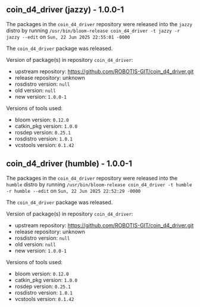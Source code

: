 ## coin_d4_driver (jazzy) - 1.0.0-1

The packages in the `coin_d4_driver` repository were released into the `jazzy` distro by running `/usr/bin/bloom-release coin_d4_driver -t jazzy -r jazzy --edit` on `Sun, 22 Jun 2025 22:55:01 -0000`

The `coin_d4_driver` package was released.

Version of package(s) in repository `coin_d4_driver`:

- upstream repository: https://github.com/ROBOTIS-GIT/coin_d4_driver.git
- release repository: unknown
- rosdistro version: `null`
- old version: `null`
- new version: `1.0.0-1`

Versions of tools used:

- bloom version: `0.12.0`
- catkin_pkg version: `1.0.0`
- rosdep version: `0.25.1`
- rosdistro version: `1.0.1`
- vcstools version: `0.1.42`


## coin_d4_driver (humble) - 1.0.0-1

The packages in the `coin_d4_driver` repository were released into the `humble` distro by running `/usr/bin/bloom-release coin_d4_driver -t humble -r humble --edit` on `Sun, 22 Jun 2025 22:52:29 -0000`

The `coin_d4_driver` package was released.

Version of package(s) in repository `coin_d4_driver`:

- upstream repository: https://github.com/ROBOTIS-GIT/coin_d4_driver.git
- release repository: unknown
- rosdistro version: `null`
- old version: `null`
- new version: `1.0.0-1`

Versions of tools used:

- bloom version: `0.12.0`
- catkin_pkg version: `1.0.0`
- rosdep version: `0.25.1`
- rosdistro version: `1.0.1`
- vcstools version: `0.1.42`


